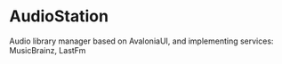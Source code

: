# AudioStation
Audio library manager based on AvaloniaUI, and implementing services:  MusicBrainz, LastFm

